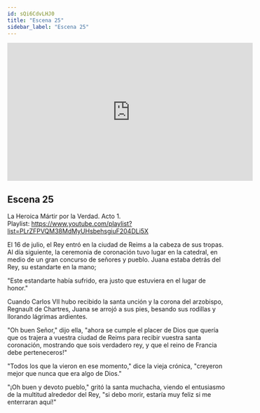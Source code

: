 ```yaml
---
id: sQi6CdvLHJ0
title: "Escena 25"
sidebar_label: "Escena 25"
---
```


<div class="video-float-container">
  <iframe
    width="560"
    height="315"
    src="https://www.youtube.com/embed/sQi6CdvLHJ0"
    title="YouTube video player"
    frameborder="0"
    allow="accelerometer; autoplay; clipboard-write; encrypted-media; gyroscope; picture-in-picture; web-share"
    referrerpolicy="strict-origin-when-cross-origin"
    allowfullscreen
  ></iframe>
</div>

## Escena 25

La Heroica Mártir por la Verdad. Acto 1.  
Playlist: https://www.youtube.com/playlist?list=PLrZFPVQM38MdMyUHsbehsgiuF204DLi5X

El 16 de julio, el Rey entró en la ciudad de Reims a la cabeza de sus tropas. Al día siguiente, la ceremonia de coronación tuvo lugar en la catedral, en medio de un gran concurso de señores y pueblo. Juana estaba detrás del Rey, su estandarte en la mano;

"Este estandarte había sufrido, era justo que estuviera en el lugar de honor."

Cuando Carlos VII hubo recibido la santa unción y la corona del arzobispo, Regnault de Chartres, Juana se arrojó a sus pies, besando sus rodillas y llorando lágrimas ardientes.

"Oh buen Señor," dijo ella, "ahora se cumple el placer de Dios que quería que os trajera a vuestra ciudad de Reims para recibir vuestra santa coronación, mostrando que sois verdadero rey, y que el reino de Francia debe perteneceros!"

"Todos los que la vieron en ese momento," dice la vieja crónica, "creyeron mejor que nunca que era algo de Dios."

"¡Oh buen y devoto pueblo," gritó la santa muchacha, viendo el entusiasmo de la multitud alrededor del Rey, "si debo morir, estaría muy feliz si me enterraran aquí!"
